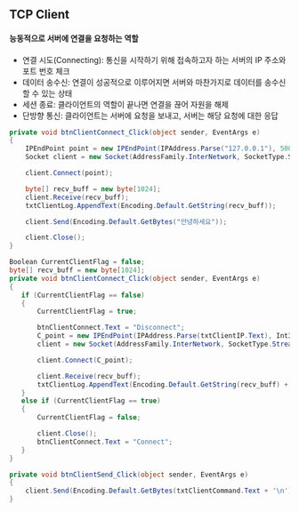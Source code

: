 ## TCP Client
#### 능동적으로 서버에 연결을 요청하는 역할
- 연결 시도(Connecting): 통신을 시작하기 위해 접속하고자 하는 서버의 IP 주소와 포트 번호 체크
- 데이터 송수신: 연결이 성공적으로 이루어지면 서버와 마찬가지로 데이터를 송수신할 수 있는 상태
- 세션 종료: 클라이언트의 역할이 끝나면 연결을 끊어 자원을 해제
- 단방향 통신: 클라이언트는 서버에 요청을 보내고, 서버는 해당 요청에 대한 응답

```C#
private void btnClientConnect_Click(object sender, EventArgs e)
{
    IPEndPoint point = new IPEndPoint(IPAddress.Parse("127.0.0.1"), 5000);
    Socket client = new Socket(AddressFamily.InterNetwork, SocketType.Stream, ProtocolType.Tcp);

    client.Connect(point);

    byte[] recv_buff = new byte[1024];
    client.Receive(recv_buff);
    txtClientLog.AppendText(Encoding.Default.GetString(recv_buff));

    client.Send(Encoding.Default.GetBytes("안녕하세요"));

    client.Close();
}
```

```C#
Boolean CurrentClientFlag = false;
byte[] recv_buff = new byte[1024];
private void btnClientConnect_Click(object sender, EventArgs e)
{
   if (CurrentClientFlag == false)
   {
       CurrentClientFlag = true;

       btnClientConnect.Text = "Disconnect";
       C_point = new IPEndPoint(IPAddress.Parse(txtClientIP.Text), Int32.Parse(txtClientPort.Text));
       client = new Socket(AddressFamily.InterNetwork, SocketType.Stream, ProtocolType.Tcp);

       client.Connect(C_point);

       client.Receive(recv_buff);
       txtClientLog.AppendText(Encoding.Default.GetString(recv_buff) + '\n');
   }
   else if (CurrentClientFlag == true)
   {
       CurrentClientFlag = false;

       client.Close();
       btnClientConnect.Text = "Connect";
   }
}

private void btnClientSend_Click(object sender, EventArgs e)
{
    client.Send(Encoding.Default.GetBytes(txtClientCommand.Text + '\n'));
}   
```
